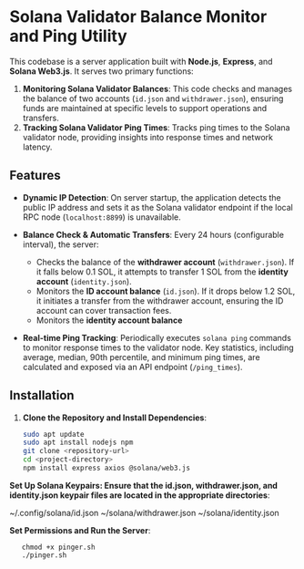# Solana Validator Balance Monitor and Ping Utility

This codebase is a server application built with **Node.js**, **Express**, and **Solana Web3.js**. It serves two primary functions:

1. **Monitoring Solana Validator Balances**: This code checks and manages the balance of two accounts (`id.json` and `withdrawer.json`), ensuring funds are maintained at specific levels to support operations and transfers.
2. **Tracking Solana Validator Ping Times**: Tracks ping times to the Solana validator node, providing insights into response times and network latency.

## Features

- **Dynamic IP Detection**: On server startup, the application detects the public IP address and sets it as the Solana validator endpoint if the local RPC node (`localhost:8899`) is unavailable.
  
- **Balance Check & Automatic Transfers**: Every 24 hours (configurable interval), the server:
  - Checks the balance of the **withdrawer account** (`withdrawer.json`). If it falls below 0.1 SOL, it attempts to transfer 1 SOL from the **identity account** (`identity.json`).
  - Monitors the **ID account balance** (`id.json`). If it drops below 1.2 SOL, it initiates a transfer from the withdrawer account, ensuring the ID account can cover transaction fees.
  - Monitors the **identity account balance**
    
- **Real-time Ping Tracking**: Periodically executes `solana ping` commands to monitor response times to the validator node. Key statistics, including average, median, 90th percentile, and minimum ping times, are calculated and exposed via an API endpoint (`/ping_times`).


## Installation

1. **Clone the Repository and Install Dependencies**:
   ```bash
   sudo apt update
   sudo apt install nodejs npm
   git clone <repository-url>
   cd <project-directory>
   npm install express axios @solana/web3.js
   
  **Set Up Solana Keypairs: Ensure that the id.json, withdrawer.json, and identity.json keypair files are located in the appropriate directories**:

   ~/.config/solana/id.json
   ~/solana/withdrawer.json
   ~/solana/identity.json

  **Set Permissions and Run the Server**: 
 ```
    chmod +x pinger.sh
    ./pinger.sh
